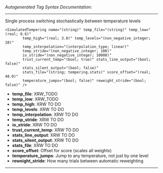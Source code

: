 _Autogenerated Tag Syntax Documentation:_

---
Single process switching stochastically between temperature levels

```
<SimulatedTempering name="(string)" temp_file="(string)" temp_low="(real; 0.6)"
        temp_high="(real; 3.0)" temp_levels="(non_negative_integer; 10)"
        temp_interpolation="(interpolation_type; linear)"
        temp_stride="(non_negative_integer; 100)"
        io_stride="(non_negative_integer; 10000)"
        trust_current_temp="(bool; true)" stats_line_output="(bool; false)"
        stats_silent_output="(bool; false)"
        stats_file="(string; tempering.stats)" score_offset="(real; 40.0)"
        temperature_jumps="(bool; false)" reweight_stride="(bool; false)" />
```

-   **temp_file**: XRW_TODO
-   **temp_low**: XRW_TODO
-   **temp_high**: XRW TO DO
-   **temp_levels**: XRW TO DO
-   **temp_interpolation**: XRW TO DO
-   **temp_stride**: XRW TO DO
-   **io_stride**: XRW TO DO
-   **trust_current_temp**: XRW TO DO
-   **stats_line_output**: XRW TO DO
-   **stats_silent_output**: XRW TO DO
-   **stats_file**: XRW TO DO
-   **score_offset**: Offset for score (scales all weights)
-   **temperature_jumps**: Jump to any temperature, not just by one level
-   **reweight_stride**: How many trials between automatic reweighting

---
